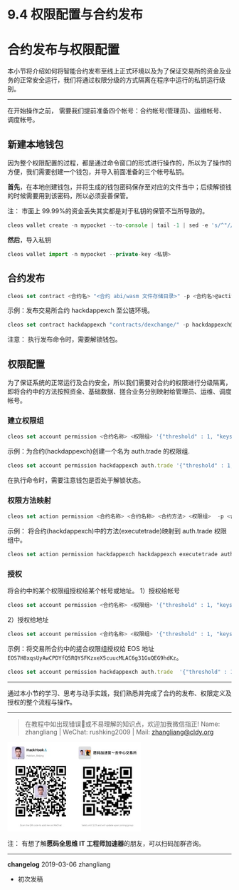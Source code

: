 # 9.4 权限配置与合约发布

# 合约发布与权限配置

本小节将介绍如何将智能合约发布至线上正式环境以及为了保证交易所的资金及业务的正常安全运行，我们将通过权限分级的方式隔离在程序中运行的私钥运行级别。

* * *

在开始操作之前， 需要我们提前准备四个帐号：合约帐号(管理员)、运维帐号、调度帐号。

## 新建本地钱包

因为整个权限配置的过程，都是通过命令窗口的形式进行操作的，所以为了操作的方便，我们需要创建一个钱包，并导入前面准备的三个帐号私钥。

**首先**，在本地创建钱包，并将生成的钱包密码保存至对应的文件当中；后续解锁钱的时候需要用到该密码，所以必须妥善保管。

注： 市面上 99.99%的资金丢失其实都是对于私钥的保管不当所导致的。

```js
cleos wallet create -n mypocket --to-console | tail -1 | sed -e 's/^"//' -e 's/"$//' > mypocket_wallet_password.txt
```

**然后**，导入私钥

```js
cleos wallet import -n mypocket --private-key <私钥>
```

## 合约发布

```js
cleos set contract <合约名> "<合约 abi/wasm 文件存储目录>" -p <合约名>@active
```

示例：发布交易所合约 hackdappexch 至公链环境。

```js
cleos set contract hackdappexch "contracts/dexchange/" -p hackdappexch@active
```

注意： 执行发布命令时，需要解锁钱包。

## 权限配置

为了保证系统的正常运行及合约安全，所以我们需要对合约的权限进行分级隔离，即将合约中的方法按照资金、基础数据、搓合业务分别映射给管理员、运维、调度帐号。

### 建立权限组

```js
cleos set account permission <合约名称> <权限组> '{"threshold" : 1, "keys": [], "accounts":[] }' active -p <合约名称>@active
```

示例：为合约(hackdappexch)创建一个名为 auth.trade 的权限组.

```js
cleos set account permission hackdappexch auth.trade '{"threshold" : 1, "keys": [], "accounts":[] }' active -p hackdappexch@active
```

在执行命令时，需要注意钱包是否处于解锁状态。

### 权限方法映射

```js
cleos set action permission <合约名称> <合约名称> <合约方法> <权限组>  -p <合约名称>@active
```

示例： 将合约(hackdappexch)中的方法(executetrade)映射到 auth.trade 权限组中。

```js
cleos set action permission hackdappexch hackdappexch executetrade auth.trade  -p hackdappexch@active
```

### 授权

将合约中的某个权限组授权给某个帐号或地址。 1）授权给帐号

```js
cleos set account permission <合约名称> <权限组> '{"threshold" : 1, "keys": [], "accounts":[{"permission":{"actor":"<EOS 帐号>","permission":"active"},"weight":1}] }' active -p <合约名称>@active
```

2）授权给地址

```js
cleos set account permission <合约名称> <权限组> '{"threshold" : 1, "keys": [{"key":"<EOS 地址>","weight":1}], "accounts":[] }' active -p <合约名称>@active
```

示例：将交易所合约中的搓合权限组授权给 EOS 地址`EOS7H8xqsUyAwCPDYfQ5RQYSFKzxeX5cuucMLAC6g31GuQEG9hdKz`。

```js
cleos set account permission hackdappexch auth.trade  '{"threshold" : 1, "keys": [{"key":"EOS7H8xqsUyAwCPDYfQ5RQYSFKzxeX5cuucMLAC6g31GuQEG9hdKz","weight":1}]}' active -p hackdappexch@active
```

* * *

通过本小节的学习、思考与动手实践，我们熟悉并完成了合约的发布、权限定义及授权的整个流程与操作。

* * *

> 在教程中如出现错误🐛或不易理解的知识点，欢迎加我微信指正! Name: zhangliang | WeChat: rushking2009 | Mail: zhangliang@cldy.org

![Show me your code.](img/9c507c40d372f5692d061c802a44deb2.jpg "加群了解")![](img/aab6c923225b0a35b6580de17534641d.jpg)

注： 有想了解**愿码全思维 IT 工程师加速器**的朋友，可以扫码加群咨询。

* * *

**changelog** 2019-03-06 zhangliang

*   初次发稿